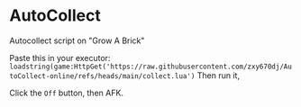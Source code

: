 # AutoCollect
Autocollect script on "Grow A Brick"

Paste this in your executor:
`loadstring(game:HttpGet('https://raw.githubusercontent.com/zxy670dj/AutoCollect-online/refs/heads/main/collect.lua')`
Then run it,

Click the `Off` button, then AFK.

